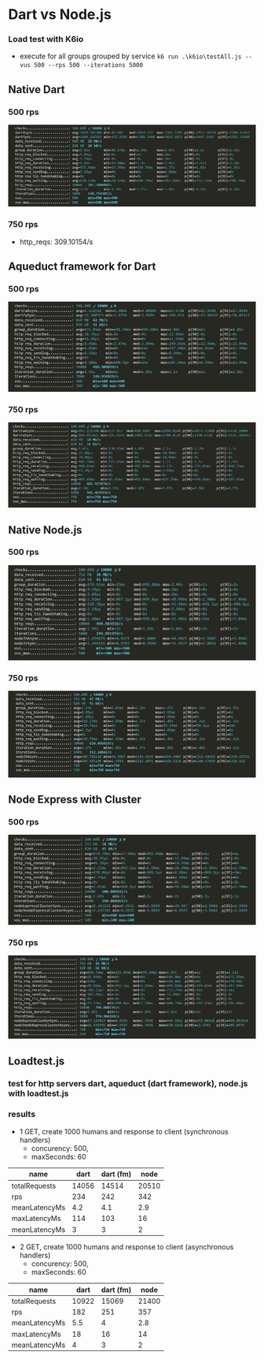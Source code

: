 # Dart vs Node.js

### Load test with K6io

- execute for all groups grouped by service `k6 run .\k6io\testAll.js --vus 500 --rps 500 --iterations 5000`

## Native Dart

### 500 rps

![](./img/dart.png)

### 750 rps

- http_reqs: 309.10154/s

## Aqueduct framework for Dart

### 500 rps

![](./img/aqueduct.png)

### 750 rps

![](./img/aqueduct750.png)

## Native Node.js

### 500 rps

![](./img/node.png)

### 750 rps

![](./img/node750.png)

## Node Express with Cluster

### 500 rps

![](./img/nodeCluster.png)

### 750 rps

![](./img/nodeCluster750.png)

## Loadtest.js

### test for http servers dart, aqueduct (dart framework), node.js with loadtest.js

### results

- 1 GET, create 1000 humans and response to client (synchronous handlers)
  - concurency: 500,
  - maxSeconds: 60

| name          | dart  | dart (fm) | node  |
| ------------- | ----- | --------- | ----- |
| totalRequests | 14056 | 14514     | 20510 |
| rps           | 234   | 242       | 342   |
| meanLatencyMs | 4.2   | 4.1       | 2.9   |
| maxLatencyMs  | 114   | 103       | 16    |
| meanLatencyMs | 3     | 3         | 2     |

- 2 GET, create 1000 humans and response to client (asynchronous handlers)
  - concurency: 500,
  - maxSeconds: 60

| name          | dart  | dart (fm) | node  |
| ------------- | ----- | --------- | ----- |
| totalRequests | 10922 | 15069     | 21400 |
| rps           | 182   | 251       | 357   |
| meanLatencyMs | 5.5   | 4         | 2.8   |
| maxLatencyMs  | 18    | 16        | 14    |
| meanLatencyMs | 4     | 3         | 2     |
